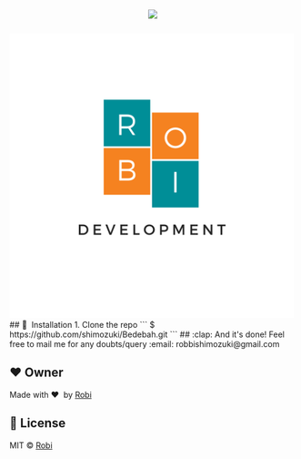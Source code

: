 <h1 align="center"><img src= "https://github.com/shimozuki/Bedebah/blob/master/6.png" width=300></h1>



<img src= "https://github.com/shimozuki/deteksi-masker/blob/master/images/2.png" height=500 width=500> 
## 🚀&nbsp; Installation
1. Clone the repo
```
$ https://github.com/shimozuki/Bedebah.git
```
## :clap: And it's done!
Feel free to mail me for any doubts/query 
:email: robbishimozuki@gmail.com

## :heart: Owner
Made with :heart:&nbsp;  by [Robi](https://github.com/shimozuki)


## :eyes: License
MIT © [Robi](https://github.com/shimozuki)
